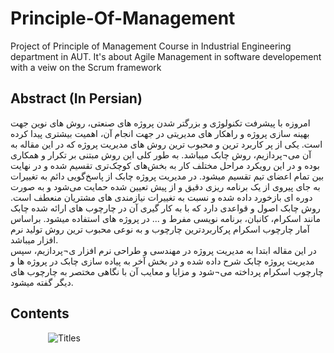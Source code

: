 # Principle-Of-Management
Project of Principle of Management Course in Industrial Engineering department in AUT. It's about Agile Management in software developement with a veiw on the Scrum framework
## Abstract (In Persian)
امروزه با پیشرفت تکنولوژی و بزرگتر شدن پروژه های صنعتی، روش های نوین جهت بهینه سازی پروژه و راهکار های مدیریتی در جهت انجام آن، اهمیت بیشتری پیدا کرده است. یکی از پر کاربرد ترین و محبوب ترین روش های مدیریت پروژه که در این مقاله به آن می¬پردازیم، روش چابک میباشد. به طور کلی این روش مبتنی بر تکرار و همکاری بوده و در این رویکرد مراحل مختلف کار به بخش‌های کوچک‌تری تقسیم شده و در نهایت بین تمام اعضای تیم تقسیم میشود. در مدیریت پروژه چابک از پاسخ‌گویی دائم به تغییرات به جای پیروی از یک برنامه ریزی دقیق و از پیش تعیین شده حمایت می‌شود و به صورت دوره ای بازخورد داده شده و نسبت به تغییرات نیازمندی های مشتریان منعطف است. روش چابک اصول و قواعدی دارد که با به کار گیری آن در چارچوب های ارائه شده چابک مانند اسکرام، کانبان، برنامه نویسی مفرط و ... در پروژه های استفاده میشود. براساس آمار چارچوب اسکرام پرکاربردترین چارچوب و به نوعی محبوب ترین روش تولید نرم افزار میباشد. <br>
 در این مقاله ابتدا به مدیریت پروژه در مهندسی و طراحی نرم افزار ی¬پردازیم، سپس مدیریت پروژه چابک شرح داده شده و در بخش آخر به پیاده سازی چابک در پروژه ها و چارچوب اسکرام پرداخته می¬شود و مزایا و معایب آن با نگاهی مختصر به چارچوب های دیگر گفته میشود.

## Contents
&emsp;&emsp;&emsp;&emsp; ![Titles](https://user-images.githubusercontent.com/48151522/216414789-d26dd5b6-907c-42e4-b1b2-7a2165511d7f.JPG)
